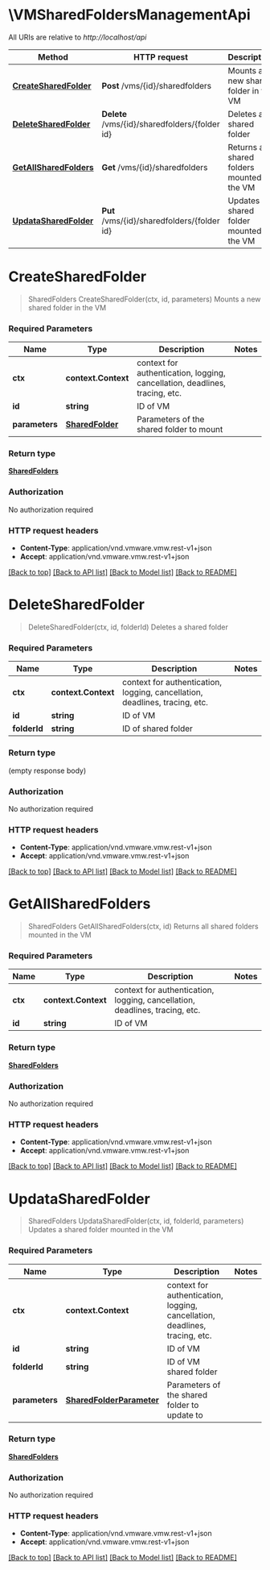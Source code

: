 # \VMSharedFoldersManagementApi

All URIs are relative to *http://localhost/api*

Method | HTTP request | Description
------------- | ------------- | -------------
[**CreateSharedFolder**](VMSharedFoldersManagementApi.md#CreateSharedFolder) | **Post** /vms/{id}/sharedfolders | Mounts a new shared folder in the VM
[**DeleteSharedFolder**](VMSharedFoldersManagementApi.md#DeleteSharedFolder) | **Delete** /vms/{id}/sharedfolders/{folder id} | Deletes a shared folder
[**GetAllSharedFolders**](VMSharedFoldersManagementApi.md#GetAllSharedFolders) | **Get** /vms/{id}/sharedfolders | Returns all shared folders mounted in the VM
[**UpdataSharedFolder**](VMSharedFoldersManagementApi.md#UpdataSharedFolder) | **Put** /vms/{id}/sharedfolders/{folder id} | Updates a shared folder mounted in the VM


# **CreateSharedFolder**
> SharedFolders CreateSharedFolder(ctx, id, parameters)
Mounts a new shared folder in the VM

### Required Parameters

Name | Type | Description  | Notes
------------- | ------------- | ------------- | -------------
 **ctx** | **context.Context** | context for authentication, logging, cancellation, deadlines, tracing, etc.
  **id** | **string**| ID of VM | 
  **parameters** | [**SharedFolder**](SharedFolder.md)| Parameters of the shared folder to mount | 

### Return type

[**SharedFolders**](SharedFolders.md)

### Authorization

No authorization required

### HTTP request headers

 - **Content-Type**: application/vnd.vmware.vmw.rest-v1+json
 - **Accept**: application/vnd.vmware.vmw.rest-v1+json

[[Back to top]](#) [[Back to API list]](../README.md#documentation-for-api-endpoints) [[Back to Model list]](../README.md#documentation-for-models) [[Back to README]](../README.md)

# **DeleteSharedFolder**
> DeleteSharedFolder(ctx, id, folderId)
Deletes a shared folder

### Required Parameters

Name | Type | Description  | Notes
------------- | ------------- | ------------- | -------------
 **ctx** | **context.Context** | context for authentication, logging, cancellation, deadlines, tracing, etc.
  **id** | **string**| ID of VM | 
  **folderId** | **string**| ID of shared folder | 

### Return type

 (empty response body)

### Authorization

No authorization required

### HTTP request headers

 - **Content-Type**: application/vnd.vmware.vmw.rest-v1+json
 - **Accept**: application/vnd.vmware.vmw.rest-v1+json

[[Back to top]](#) [[Back to API list]](../README.md#documentation-for-api-endpoints) [[Back to Model list]](../README.md#documentation-for-models) [[Back to README]](../README.md)

# **GetAllSharedFolders**
> SharedFolders GetAllSharedFolders(ctx, id)
Returns all shared folders mounted in the VM

### Required Parameters

Name | Type | Description  | Notes
------------- | ------------- | ------------- | -------------
 **ctx** | **context.Context** | context for authentication, logging, cancellation, deadlines, tracing, etc.
  **id** | **string**| ID of VM | 

### Return type

[**SharedFolders**](SharedFolders.md)

### Authorization

No authorization required

### HTTP request headers

 - **Content-Type**: application/vnd.vmware.vmw.rest-v1+json
 - **Accept**: application/vnd.vmware.vmw.rest-v1+json

[[Back to top]](#) [[Back to API list]](../README.md#documentation-for-api-endpoints) [[Back to Model list]](../README.md#documentation-for-models) [[Back to README]](../README.md)

# **UpdataSharedFolder**
> SharedFolders UpdataSharedFolder(ctx, id, folderId, parameters)
Updates a shared folder mounted in the VM

### Required Parameters

Name | Type | Description  | Notes
------------- | ------------- | ------------- | -------------
 **ctx** | **context.Context** | context for authentication, logging, cancellation, deadlines, tracing, etc.
  **id** | **string**| ID of VM | 
  **folderId** | **string**| ID of VM shared folder | 
  **parameters** | [**SharedFolderParameter**](SharedFolderParameter.md)| Parameters of the shared folder to update to | 

### Return type

[**SharedFolders**](SharedFolders.md)

### Authorization

No authorization required

### HTTP request headers

 - **Content-Type**: application/vnd.vmware.vmw.rest-v1+json
 - **Accept**: application/vnd.vmware.vmw.rest-v1+json

[[Back to top]](#) [[Back to API list]](../README.md#documentation-for-api-endpoints) [[Back to Model list]](../README.md#documentation-for-models) [[Back to README]](../README.md)

